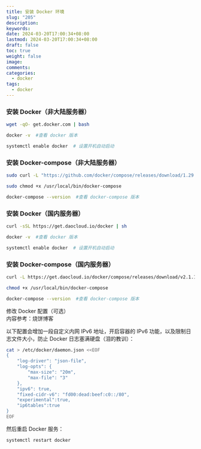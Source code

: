```yaml
---
title: 安装 Docker 环境
slug: "205"
description: 
keywords: 
date: 2024-03-20T17:00:34+08:00
lastmod: 2024-03-20T17:00:34+08:00
draft: false
toc: true
weight: false
image: 
comments: 
categories:
  - docker
tags:
  - docker
---
```




<!--more-->


### 安装 Docker（非大陆服务器）

```bash
wget -qO- get.docker.com | bash
```


```bash
docker -v  #查看 docker 版本
```

```bash
systemctl enable docker  # 设置开机自动启动
```


### 安装 Docker-compose（非大陆服务器）

```bash
sudo curl -L "https://github.com/docker/compose/releases/download/1.29.2/docker-compose-$(uname -s)-$(uname -m)" -o /usr/local/bin/docker-compose
```

```bash
sudo chmod +x /usr/local/bin/docker-compose
```

```bash
docker-compose --version  #查看 docker-compose 版本
```

### 安装 Docker（国内服务器）

```bash
curl -sSL https://get.daocloud.io/docker | sh  
```

```bash
docker -v  #查看 docker 版本  
```


```bash
systemctl enable docker  # 设置开机自动启动
```


### 安装 Docker-compose（国内服务器）

```bash
curl -L https://get.daocloud.io/docker/compose/releases/download/v2.1.1/docker-compose-`uname -s`-`uname -m` > /usr/local/bin/docker-compose

chmod +x /usr/local/bin/docker-compose

docker-compose --version  #查看 docker-compose 版本
```

修改 Docker 配置（可选）  
内容参考：烧饼博客  
  
以下配置会增加一段自定义内网 IPv6 地址，开启容器的 IPv6 功能，以及限制日志文件大小，防止 Docker 日志塞满硬盘（泪的教训）：

```bash
cat > /etc/docker/daemon.json <<EOF
{
    "log-driver": "json-file",
    "log-opts": {
        "max-size": "20m",
        "max-file": "3"
    },
    "ipv6": true,
    "fixed-cidr-v6": "fd00:dead:beef:c0::/80",
    "experimental":true,
    "ip6tables":true
}
EOF

```

然后重启 Docker 服务：

```bash
systemctl restart docker
```

